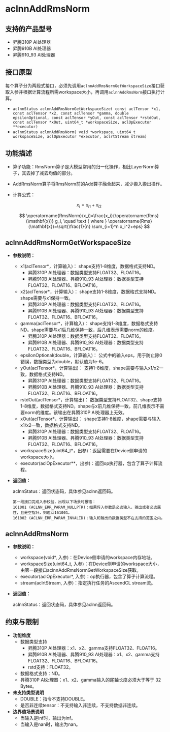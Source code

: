 # aclnnAddRmsNorm

## 支持的产品型号

- 昇腾310P AI处理器
- 昇腾910B AI处理器
- 昇腾910_93 AI处理器

## 接口原型

每个算子分为两段式接口，必须先调用`aclnnAddRmsNormGetWorkspaceSize`接口获取入参并根据计算流程所需workspace大小，再调用`aclnnAddRmsNorm`接口执行计算。

- `aclnnStatus aclnnAddRmsNormGetWorkspaceSize( const aclTensor *x1, const aclTensor *x2, const aclTensor *gamma, double epsilonOptional, const aclTensor *yOut, const aclTensor *rstdOut, const aclTensor *xOut, uint64_t *workspaceSize, aclOpExecutor **executor)`
- `aclnnStatus aclnnAddRmsNorm( void *workspace, uint64_t workspaceSize, aclOpExecutor *executor, aclrtStream stream)`

## 功能描述

- 算子功能：RmsNorm算子是大模型常用的归一化操作，相比LayerNorm算子，其去掉了减去均值的部分。
- AddRmsNorm算子将RmsNorm前的Add算子融合起来，减少搬入搬出操作。
- 计算公式：

  $$
  x_i=x_{i1}+x_{i2}
  $$

  $$
  \operatorname{RmsNorm}(x_i)=\frac{x_i}{\operatorname{Rms}(\mathbf{x})} g_i, \quad \text { where } \operatorname{Rms}(\mathbf{x})=\sqrt{\frac{1}{n} \sum_{i=1}^n x_i^2+eps}
  $$

## aclnnAddRmsNormGetWorkspaceSize

- **参数说明：**

  * x1(aclTensor*，计算输入)： shape支持1-8维度，数据格式支持ND。
    * 昇腾310P AI处理器：数据类型支持FLOAT32、FLOAT16。
    * 昇腾910B AI处理器、昇腾910_93 AI处理器：数据类型支持FLOAT32、FLOAT16、BFLOAT16。
  * x2(aclTensor*，计算输入)： shape支持1-8维度，数据格式支持ND。shape需要与x1保持一致。
    * 昇腾310P AI处理器：数据类型支持FLOAT32、FLOAT16。
    * 昇腾910B AI处理器、昇腾910_93 AI处理器：数据类型支持FLOAT32、FLOAT16、BFLOAT16。
  * gamma(aclTensor*，计算输入)： shape支持1-8维度，数据格式支持ND。shape需要与x1后几维保持一致，后几维表示需要norm的维度。
    * 昇腾310P AI处理器：数据类型支持FLOAT32、FLOAT16。
    * 昇腾910B AI处理器、昇腾910_93 AI处理器：数据类型支持FLOAT32、FLOAT16、BFLOAT16。
  * epsilonOptional(double，计算输入)： 公式中的输入eps，用于防止除0错误，数据类型为double，默认值为1e-6。
  * yOut(aclTensor*，计算输出)： 支持1-8维度，shape需要与输入x1/x2一致，数据格式支持ND。
    * 昇腾310P AI处理器：数据类型支持FLOAT32、FLOAT16。
    * 昇腾910B AI处理器、昇腾910_93 AI处理器：数据类型支持FLOAT32、FLOAT16、BFLOAT16。
  * rstdOut(aclTensor*，计算输出)： 数据类型支持FLOAT32、shape支持1-8维度，数据格式支持ND。shape与x前几维保持一致，前几维表示不需要norm的维度。该输出在昇腾310P AI处理器上无效。
  * xOut(aclTensor*，计算输出)： shape支持1-8维度，shape需要与输入x1/x2一致，数据格式支持ND。
    * 昇腾310P AI处理器：数据类型支持FLOAT32、FLOAT16。
    * 昇腾910B AI处理器、昇腾910_93 AI处理器：数据类型支持FLOAT32、FLOAT16、BFLOAT16。
  * workspaceSize(uint64_t*，出参)：返回需要在Device侧申请的workspace大小。
  * executor(aclOpExecutor**，出参)：返回op执行器，包含了算子计算流程。

- **返回值：**

  aclnnStatus：返回状态码，具体参见aclnn返回码。

    ```
  第一段接口完成入参校验，出现以下场景时报错：
  161001 (ACLNN_ERR_PARAM_NULLPTR)：如果传入参数是必选输入，输出或者必选属性，且是空指针，则返回161001。
  161002 (ACLNN_ERR_PARAM_INVALID)：输入和输出的数据类型不在支持的范围之内。
    ```

## aclnnAddRmsNorm

- **参数说明：**

  * workspace(void*, 入参)：在Device侧申请的workspace内存地址。
  * workspaceSize(uint64_t, 入参)：在Device侧申请的workspace大小，由第一段接口aclnnAddRmsNormGetWorkspaceSize获取。
  * executor(aclOpExecutor*, 入参)：op执行器，包含了算子计算流程。
  * stream(aclrtStream, 入参)：指定执行任务的AscendCL stream流。

- **返回值：**

  aclnnStatus：返回状态码，具体参见aclnn返回码。

## 约束与限制
- **功能维度**
  * 数据类型支持
    * 昇腾310P AI处理器：x1、x2、gamma支持FLOAT32、FLOAT16。
    * 昇腾910B AI处理器、昇腾910_93 AI处理器：x1、x2、gamma支持FLOAT32、FLOAT16、BFLOAT16。
    * rstd支持：FLOAT32。
  * 数据格式支持：ND。
  * 昇腾310P AI处理器：x1、x2、gamma输入的尾轴长度必须大于等于 32 Bytes。
- **未支持类型说明**
  * DOUBLE：指令不支持DOUBLE。
  * 是否非连续tensor：不支持输入非连续，不支持数据非连续。
- **边界值场景说明**
  * 当输入是inf时，输出为inf。
  * 当输入是nan时，输出为nan。
